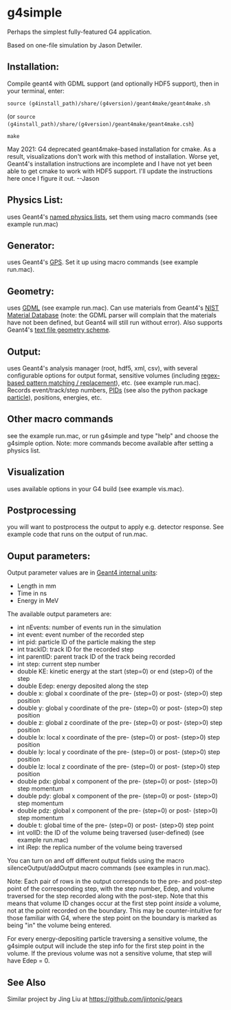 # g4simple
Perhaps the simplest fully-featured G4 application.

Based on one-file simulation by Jason Detwiler.

## Installation:
Compile geant4 with GDML support (and optionally HDF5 support), then in your terminal, enter:

```source (g4install_path)/share/(g4version)/geant4make/geant4make.sh```

(or `source (g4install_path)/share/(g4version)/geant4make/geant4make.csh`)

```make```

May 2021: G4 deprecated geant4make-based installation for cmake. As a result, visualizations don't work with this method of installation. Worse yet, Geant4's installation instructions are incomplete and I have not yet been able to get cmake to work with HDF5 support. I'll update the instructions here once I figure it out. --Jason

## Physics List: 
uses Geant4's 
[named physics lists](https://geant4-userdoc.web.cern.ch/UsersGuides/PhysicsReferenceManual/html/index.html), 
set them using macro commands (see example run.mac)

## Generator: 
uses Geant4's 
[GPS](http://geant4-userdoc.web.cern.ch/geant4-userdoc/UsersGuides/ForApplicationDeveloper/html/GettingStarted/generalParticleSource.html). 
Set it up using macro commands (see example run.mac).

## Geometry: 
uses 
[GDML](http://gdml.web.cern.ch/GDML) 
(see example run.mac). Can use materials from Geant4's
[NIST Material Database](http://geant4-userdoc.web.cern.ch/geant4-userdoc/UsersGuides/ForApplicationDeveloper/html/Appendix/materialNames.html) (note: the GDML parser will complain that the materials have not been defined, but Geant4 will still run without error).
Also supports Geant4's [text file geometry scheme](https://web.archive.org/web/20220430174816/https://geant4.web.cern.ch/sites/default/files/geant4/collaboration/working_groups/geometry/docs/textgeom/textgeom.pdf).

## Output: 
uses Geant4's analysis manager (root, hdf5, xml, csv), with several
configurable options for output format, sensitive volumes (including [regex-based pattern matching / replacement](http://www.cplusplus.com/reference/regex/ECMAScript)), etc. (see example
run.mac). Records event/track/step numbers, 
[PIDs](http://pdg.lbl.gov/2018/reviews/rpp2018-rev-monte-carlo-numbering.pdf) 
(see also the python package [particle](https://pypi.org/project/Particle/)),
positions, energies, etc.

## Other macro commands
see the example run.mac, or run g4simple and type "help" and choose the g4simple option. Note: more commands become available after setting a physics list.

## Visualization
uses available options in your G4 build (see example vis.mac).

## Postprocessing
you will want to postprocess the output to apply e.g. detector
response. See example code that runs on the output of run.mac.

## Ouput parameters:

Output parameter values are in [Geant4 internal units](https://geant4.web.cern.ch/sites/geant4.web.cern.ch/files//geant4/collaboration/working_groups/electromagnetic/gallery/units/SystemOfUnits.html):
* Length in mm
* Time in ns
* Energy in MeV

The available output parameters are:
* int nEvents: number of events run in the simulation
* int event: event number of the recorded step
* int pid: particle ID of the particle making the step
* int trackID: track ID for the recorded step
* int parentID: parent track ID of the track being recorded
* int step: current step number
* double KE: kinetic energy at the start (step=0) or end (step>0) of the step
* double Edep: energy deposited along the step
* double x: global x coordinate of the pre- (step=0) or post- (step>0) step position
* double y: global y coordinate of the pre- (step=0) or post- (step>0) step position
* double z: global z coordinate of the pre- (step=0) or post- (step>0) step position
* double lx: local x coordinate of the pre- (step=0) or post- (step>0) step position
* double ly: local y coordinate of the pre- (step=0) or post- (step>0) step position
* double lz: local z coordinate of the pre- (step=0) or post- (step>0) step position
* double pdx: global x component of the pre- (step=0) or post- (step>0) step momentum
* double pdy: global x component of the pre- (step=0) or post- (step>0) step momentum
* double pdz: global x component of the pre- (step=0) or post- (step>0) step momentum
* double t: global time of the pre- (step=0) or post- (step>0) step point
* int volID: the ID of the volume being traversed (user-defined) (see example run.mac)
* int iRep: the replica number of the volume being traversed

You can turn on and off different output fields using the macro silenceOutput/addOutput macro commands (see examples in run.mac).

Note: Each pair of rows in the output corresponds to the pre- and post-step point of the corresponding step, with the step number, Edep, and volume traversed for the step recorded along with the post-step. Note that this means that volume ID changes occur at the first step point *inside* a volume, not at the point recorded on the boundary. This may be counter-intuitive for those familiar with G4, where the step point on the boundary is marked as being "in" the volume being entered.

For every energy-depositing particle traversing a sensitive volume, the g4simple output will include the step info for the first step point in the volume. If the previous volume was not a sensitive volume, that step will have Edep = 0.

## See Also
Similar project by Jing Liu at https://github.com/jintonic/gears
